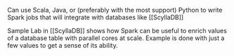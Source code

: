 
Can use Scala, Java, or (preferably with the most support) Python to write Spark jobs that will integrate with databases like [[ScyllaDB]]

Sample Lab in [[ScyllaDB]] shows how Spark can be useful to enrich values of a database table with parallel cores at scale. Example is done with just a few values to get a sense of its ability.

